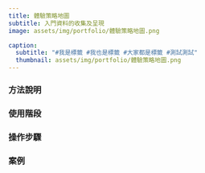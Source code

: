 ```yaml
---
title: 體驗策略地圖
subtitle: 入門資料的收集及呈現
image: assets/img/portfolio/體驗策略地圖.png

caption:
  subtitle: "#我是標籤 #我也是標籤 #大家都是標籤 #測試測試"
  thumbnail: assets/img/portfolio/體驗策略地圖.png
---
```

### 方法說明

### 使用階段

### 操作步驟

### 案例



